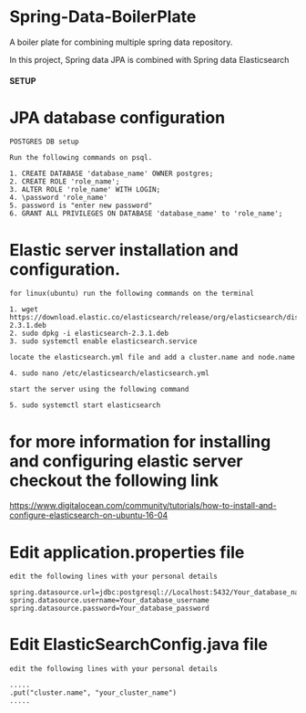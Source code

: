 # Spring-Data-BoilerPlate
A boiler plate for combining multiple spring data repository.

In this project, Spring data JPA is combined with Spring data Elasticsearch

#### SETUP ######

# JPA database configuration

    POSTGRES DB setup

    Run the following commands on psql.

    1. CREATE DATABASE 'database_name' OWNER postgres;
    2. CREATE ROLE 'role_name';
    3. ALTER ROLE 'role_name' WITH LOGIN;
    4. \password 'role_name'
    5. password is "enter new password"
    6. GRANT ALL PRIVILEGES ON DATABASE 'database_name' to 'role_name';

# Elastic server installation and configuration.

    for linux(ubuntu) run the following commands on the terminal

    1. wget https://download.elastic.co/elasticsearch/release/org/elasticsearch/distribution/deb/elasticsearch/2.3.1/elasticsearch-2.3.1.deb
    2. sudo dpkg -i elasticsearch-2.3.1.deb
    3. sudo systemctl enable elasticsearch.service

    locate the elasticsearch.yml file and add a cluster.name and node.name

    4. sudo nano /etc/elasticsearch/elasticsearch.yml

    start the server using the following command

    5. sudo systemctl start elasticsearch

   # for more information for installing and configuring elastic server checkout the following link
   https://www.digitalocean.com/community/tutorials/how-to-install-and-configure-elasticsearch-on-ubuntu-16-04


 # Edit application.properties file
    edit the following lines with your personal details

    spring.datasource.url=jdbc:postgresql://Localhost:5432/Your_database_name
    spring.datasource.username=Your_database_username
    spring.datasource.password=Your_database_password

 # Edit ElasticSearchConfig.java file
    edit the following lines with your personal details

    .....
    .put("cluster.name", "your_cluster_name")
    .....